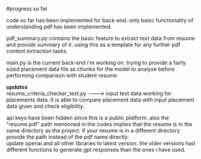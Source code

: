 #progress so far

code so far has been implemented for back-end.
only basic functionality of understanding pdf has been implemented.
<br/>

pdf_summary.py contains the basic feature to extract text data from resume and provide summary of it. using this as a template for any further pdf content extraction tasks.
<br/>

main.py is the current back-end i'm working on. trying to provide a fairly sized placement data file as chunks for the model to analyse before performing comparison with student resume
<br/>

***updates***
<br/>
resume_criteria_checker_text.py ---->  input text data working for placements data. It is able to compare placement data with input placement data given and check eligibility.
<br/>

api keys have been hidden since this is a public platform.
also the "resume.pdf" path mentioned in the codes implies that the resume is in the same directory as the project. if your resume is in a different directory provide the path instead of the pdf name directly.
<br/>
update openai and all other libraries to latest version. the older versions had different functions to generate gpt responses than the ones i have used.
